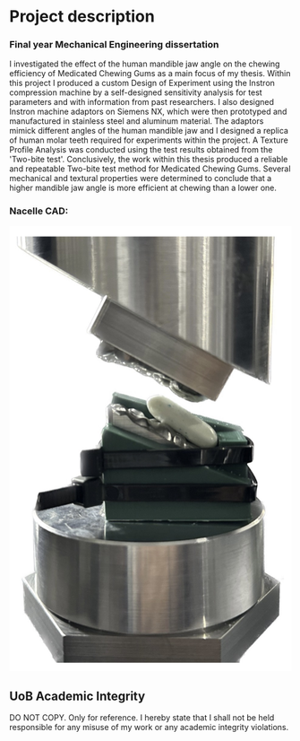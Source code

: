 # Project description

### Final year Mechanical Engineering dissertation

I investigated the effect of the human mandible jaw angle on the chewing efficiency of Medicated Chewing Gums as a main focus of my thesis. Within this project I produced a custom Design of Experiment using the Instron compression machine by a self-designed sensitivity analysis for test parameters and with information from past researchers. I also designed Instron machine adaptors on Siemens NX, which were then prototyped and manufactured in stainless steel and aluminum material. The adaptors mimick different angles of the human mandible jaw and I designed a replica of human molar teeth required for experiments within the project. A Texture Profile Analysis was conducted using the test results obtained from the 'Two-bite test'. Conclusively, the work within this thesis produced a reliable and repeatable Two-bite test method for Medicated Chewing Gums. Several mechanical and textural properties were determined to conclude that a higher mandible jaw angle is more efficient at chewing than a lower one.

### Nacelle CAD:
![MCG](./docs/MCG.png)

## UoB Academic Integrity

DO NOT COPY. Only for reference. I hereby state that I shall not be held responsible for any misuse of my work or any academic integrity violations.